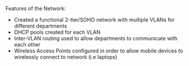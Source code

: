 Features of the Network:
-	Created a functional 2-tier/SOHO network with multiple VLANs for different departments 
-	DHCP pools created for each VLAN
-	Inter-VLAN routing used to allow departments to communicate with each other
-	Wireless Access Points configured in order to allow mobile devices to wirelessly connect to network (i.e laptops)
